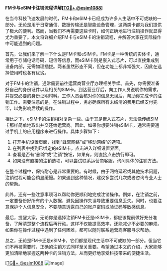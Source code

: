 **FM卡与eSIM卡注销流程详解[[TG💪+ @esim1088](https://t.me/s/esim1088)]**

在当今科技飞速发展的时代，FM卡和eSIM卡已经成为许多人生活中不可或缺的一部分。无论是用于日常通信、数据传输还是智能设备管理，这两类卡都为我们提供了极大的便利。然而，当我们不再需要这些卡时，如何正确地进行注销操作就显得尤为重要了。本文将详细介绍FM卡与eSIM卡的注销流程，并解答大家在实际操作中可能遇到的问题。

首先，让我们来了解一下什么是FM卡和eSIM卡。FM卡是一种传统的实体卡，通常用于存储电话号码、短信等信息，而eSIM卡则是嵌入式芯片，可以直接集成到设备内部，无需物理插拔。两者虽然形态不同，但在功能上都非常强大，因此在选择使用时也各有优劣。

对于FM卡的注销，通常需要前往运营商营业厅办理相关手续。首先，你需要准备好自己的身份证件以及相关的SIM卡。到达营业厅后，向工作人员说明你的需求，并提交必要的身份证明材料。工作人员会核对你的信息无误后，帮助你完成卡的注销工作。需要注意的是，在注销过程中，务必确保所有未结清的费用已经支付完毕，以免影响后续的操作。

相比之下，eSIM卡的注销相对复杂一些。由于其是嵌入式芯片，无法像传统SIM卡那样简单地取出并交还给运营商。因此，如果你想要注销eSIM卡，通常需要通过手机上的应用程序来进行操作。具体步骤如下：

1. 打开手机设置页面，找到“蜂窝网络”或“移动网络”的选项。
2. 在列表中找到已绑定的eSIM卡，点击进入详细设置界面。
3. 查看是否有“删除”或“注销”按钮，如果有，则直接点击执行即可。
4. 如果没有直接的注销选项，可以尝试联系运营商客服，询问具体的注销方法。

在整个过程中，保持耐心是非常重要的。有时候，由于网络延迟或其他技术问题，注销过程可能会稍显缓慢。如果遇到这种情况，建议多尝试几次或者咨询专业人士的帮助。

此外，还有一些注意事项可以帮助你更顺利地完成注销操作。例如，在注销之前，一定要备份好所有的个人数据，避免因操作失误导致重要信息丢失。同时，也要注意保护个人信息安全，不要随意透露自己的账户密码或验证码等敏感信息。

最后，提醒大家，无论你是选择注销FM卡还是eSIM卡，都应该提前做好充分准备，了解清楚整个流程后再行动。这样不仅能提高效率，还能减少不必要的麻烦。如果你在操作过程中遇到了任何困难，都可以随时联系运营商客服寻求帮助。

总之，无论是FM卡还是eSIM卡，它们都是现代生活中不可或缺的一部分。但当它们不再被需要时，正确的注销方式同样至关重要。希望通过本文的介绍，大家能够更加清晰地掌握这两种卡的注销方法，从而更好地享受科技带来的便捷生活。

[[TG💪+ @esim1088](https://t.me/s/esim1088) ![Image](https://i.postimg.cc/4NQfJmqS/Snipaste-2025-05-13-00-14-12.png)]